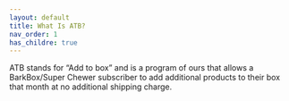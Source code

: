 ```yaml
---
layout: default
title: What Is ATB?
nav_order: 1
has_childre: true
---
```

ATB stands for “Add to box” and is a program of ours that allows a BarkBox/Super Chewer subscriber to add additional products to their box that month at no additional shipping charge.
